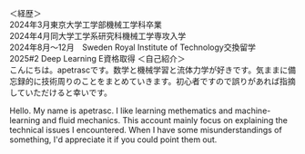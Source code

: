 ＜経歴＞  
2024年3月東京大学工学部機械工学科卒業  
2024年4月同大学工学系研究科機械工学専攻入学  
2024年8月～12月　Sweden Royal Institute of Technology交換留学  
2025#2 Deep Learning E資格取得
＜自己紹介＞  
こんにちは。apetrascです。数学と機械学習と流体力学が好きです。気ままに備忘録的に技術周りのことをまとめていきます。初心者ですので誤りがあれば指摘していただけると幸いです。  

<Self Introduction>
Hello. My name is apetrasc. I like learning methematics and machine-learning and fluid mechanics. This account mainly focus on explaining the technical issues I encountered. When I have some misunderstandings of something, I'd appreciate it if you could point them out. 

